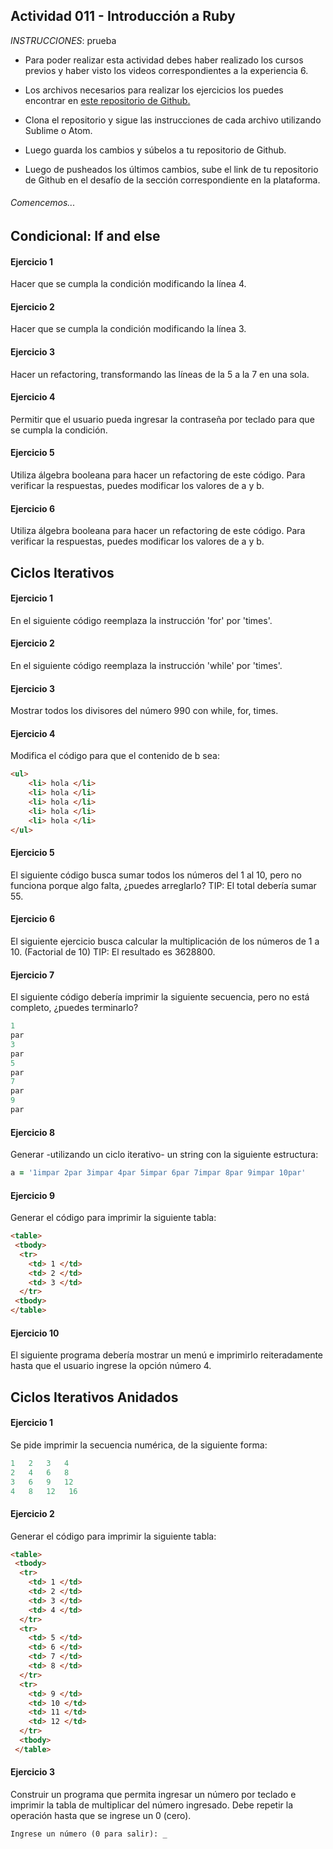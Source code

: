 <section>

# Actividad 011 - Introducción a Ruby

*INSTRUCCIONES*: prueba

- Para poder realizar esta actividad debes haber realizado los cursos previos y haber visto los videos correspondientes a la experiencia 6.

- Los archivos necesarios para realizar los ejercicios los puedes encontrar en [este repositorio de Github.](https://github.com/DesafioLatam/E6CP1A1)

- Clona el repositorio y sigue las instrucciones de cada archivo utilizando Sublime o Atom.

- Luego guarda los cambios y súbelos a tu repositorio de Github.

- Luego de pusheados los últimos cambios, sube el link de tu repositorio de Github en el desafío de la sección correspondiente en la plataforma.

###### *Comencemos...*

## Condicional: If and else

#### Ejercicio 1
Hacer que se cumpla la condición modificando la línea 4.

#### Ejercicio 2

Hacer que se cumpla la condición modificando la línea 3.

#### Ejercicio 3

Hacer un refactoring, transformando las líneas de la 5 a la 7 en una sola.

#### Ejercicio 4

Permitir que el usuario pueda ingresar la contraseña por teclado para que se cumpla la condición.

#### Ejercicio 5

Utiliza álgebra booleana para hacer un refactoring de este código. Para verificar la respuestas, puedes modificar los valores de a y b.

#### Ejercicio 6
Utiliza álgebra booleana para hacer un refactoring de este código. Para verificar la respuestas, puedes modificar los valores de a y b.

## Ciclos Iterativos

#### Ejercicio 1
En el siguiente código reemplaza la instrucción 'for' por 'times'.

#### Ejercicio 2
En el siguiente código reemplaza la instrucción 'while' por 'times'.

#### Ejercicio 3
Mostrar todos los divisores del número 990 con while, for, times.

#### Ejercicio 4
Modifica el código para que el contenido de b sea:

~~~html
<ul>
	<li> hola </li>
	<li> hola </li>
	<li> hola </li>
	<li> hola </li>
	<li> hola </li>
</ul>
~~~

#### Ejercicio 5
El siguiente código busca sumar todos los números del 1 al 10, pero no funciona porque algo falta, ¿puedes arreglarlo?
TIP: El total debería sumar 55.

#### Ejercicio 6
El siguiente ejercicio busca calcular la multiplicación de los números de 1 a 10. (Factorial de 10)
TIP: El resultado es 3628800.

#### Ejercicio 7
El siguiente código debería imprimir la siguiente secuencia, pero no está completo, ¿puedes terminarlo?

~~~ruby
1
par
3
par
5
par
7
par
9
par
~~~

#### Ejercicio 8
Generar -utilizando un ciclo iterativo- un string con la siguiente estructura:

~~~ruby
a = '1impar 2par 3impar 4par 5impar 6par 7impar 8par 9impar 10par'
~~~

#### Ejercicio 9
Generar el código para imprimir la siguiente tabla:

~~~html
<table>
 <tbody>
  <tr>
	<td> 1 </td>
	<td> 2 </td>
	<td> 3 </td>
  </tr>
 <tbody>
</table>
~~~

#### Ejercicio 10
El siguiente programa debería mostrar un menú e imprimirlo reiteradamente hasta que el usuario ingrese la opción número 4.

## Ciclos Iterativos Anidados

#### Ejercicio 1
Se pide imprimir la secuencia numérica, de la siguiente forma:

~~~ruby
1   2   3   4
2   4   6   8
3   6   9   12
4   8   12   16
~~~

#### Ejercicio 2
Generar el código para imprimir la siguiente tabla:

~~~html
<table>
 <tbody>
  <tr>
    <td> 1 </td>
    <td> 2 </td>
    <td> 3 </td>
    <td> 4 </td>
  </tr>
  <tr>
    <td> 5 </td>
    <td> 6 </td>
    <td> 7 </td>
    <td> 8 </td>
  </tr>
  <tr>
    <td> 9 </td>
    <td> 10 </td>
    <td> 11 </td>
    <td> 12 </td>
  </tr>
  <tbody>
 </table>
~~~

#### Ejercicio 3
Construir un programa que permita ingresar un número por teclado e imprimir la tabla de multiplicar del número ingresado. Debe repetir la operación hasta que se ingrese un 0 (cero).

~~~
Ingrese un número (0 para salir): _
~~~

</section>
